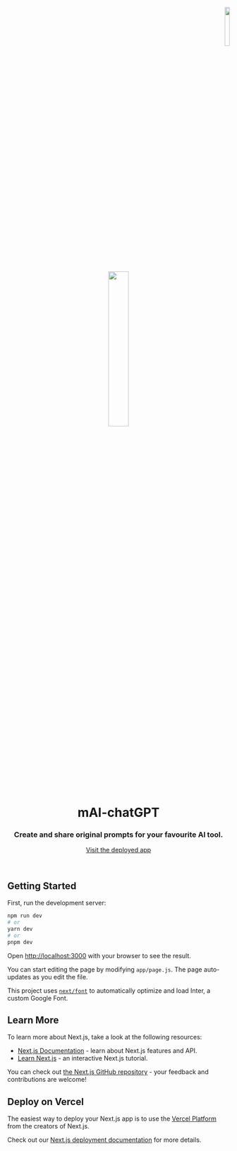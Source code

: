  <p align="right">
    <img src="https://github.com/rpiflv/mAI-ChatGPT/assets/67497636/d1789080-1cef-45d9-9a8f-8c7ae231d7f5" width="15%"/>
  </p>

  <p align="center">
    <img src="https://github.com/rpiflv/mAI-ChatGPT/assets/67497636/db425b03-a3e8-453e-a31e-d3f15e515c6d" width="30%"/>
    <h1 align="center">mAI-chatGPT</h1>
  </p>

<h3 align="center">
Create and share original prompts for your favourite AI tool.
</h3>

<p align="center">
  <a href="https://mai-chatgpt.vercel.app">Visit the deployed app</a>
</p>
</br>

## Getting Started

First, run the development server:

```bash
npm run dev
# or
yarn dev
# or
pnpm dev
```

Open [http://localhost:3000](http://localhost:3000) with your browser to see the result.

You can start editing the page by modifying `app/page.js`. The page auto-updates as you edit the file.

This project uses [`next/font`](https://nextjs.org/docs/basic-features/font-optimization) to automatically optimize and load Inter, a custom Google Font.

## Learn More

To learn more about Next.js, take a look at the following resources:

- [Next.js Documentation](https://nextjs.org/docs) - learn about Next.js features and API.
- [Learn Next.js](https://nextjs.org/learn) - an interactive Next.js tutorial.

You can check out [the Next.js GitHub repository](https://github.com/vercel/next.js/) - your feedback and contributions are welcome!

## Deploy on Vercel

The easiest way to deploy your Next.js app is to use the [Vercel Platform](https://vercel.com/new?utm_medium=default-template&filter=next.js&utm_source=create-next-app&utm_campaign=create-next-app-readme) from the creators of Next.js.

Check out our [Next.js deployment documentation](https://nextjs.org/docs/deployment) for more details.
